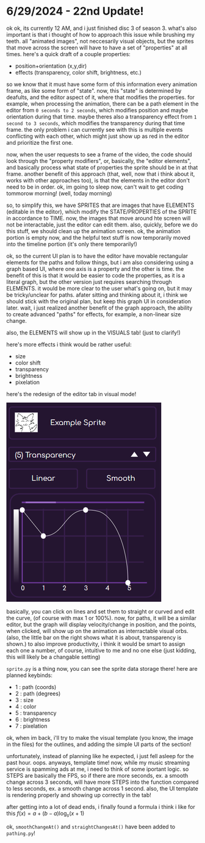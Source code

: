 # 6/29/2024 - 22nd Update!

ok ok, its currently 12 AM, and i just finished disc 3 of season 3. what's also important is that i thought of how to approach this issue while brushing my teeth. all "animated images", not neccesarily visual objects, but the sprites that move across the screen will have to have a set of "properties" at all times. here's a quick draft of a couple properties:

- position+orientation (x,y,dir)
- effects (transparency, color shift, brightness, etc.)

so we know that it must have some form of this information every animation frame, as like some form of "state". now, this "state" is determined by deafults, and the editor aspect of it, where that modifies the properties. for example, when processing the animation, there can be a path element in the editor from `0 seconds to 2 seconds`, which modifies position and maybe orientation during that time. maybe theres also a transparency effect from `1 second to 3 seconds`, which modifies the transparency during that time frame. the only problem i can currently see with this is multiple events conflicting with each other, which might just show up as red in the editor and prioritize the first one.

now, when the user requests to see a frame of the video, the code should look through the "property modifiers", or, basically, the "editor elements", and basically process what state of properties the sprite should be in at that frame. another benefit of this approach (that, well, now that i think about it, works with other approaches too), is that the elements in the editor don't need to be in order. ok, im going to sleep now, can't wait to get coding tommorow morning! (well, today morning)

so, to simplify this, we have SPRITES that are images that have ELEMENTS (editable in the editor), which modify the STATE/PROPERTIES of the SPRITE in accordance to TIME. now, the images that move around hte screen will not be interactable, just the editor can edit them. also, quickly, before we do this stuff, we should clean up the animation screen. ok, the animation portion is empty now, and the helpful text stuff is now temporarily moved into the timeline portion (it's only there temporarily!)

ok, so the current UI plan is to have the editor have movable rectangular elements for the paths and follow things, but i am also considering using a graph based UI, where one axis is a property and the other is time. the benefit of this is that it would be easier to code the properties, as it is a literal graph, but the other version just requires searching through ELEMENTS. it would be more clear to the user what's going on, but it may be tricky/unclear for paths. afater sitting and thinking about it, i think we should stick with the original plan, but keep this graph UI in consideration later. wait, i just realized another benefit of the graph approach, the ability to create advanced "paths" for effects, for example, a non-linear size change. 

also, the ELEMENTS will show up in the VISUALS tab! (just to clarify!)

here's more effects i think would be rather useful:
- size
- color shift
- transparency
- brightness
- pixelation

here's the redesign of the editor tab in visual mode!

![oo look, agraph!](</updatelogs/images/06292024 - 1.png>)

basically, you can click on lines and set them to straight or curved and edit the curve, (of course with max 1 or 100%). now, for paths, it will be a similar editor, but the graph will display velocity/change in position, and the points, when clicked, will show up on the animation as interractable visual orbs. (also, the little bar on the right shows what it is about, transparency is shown.) to also improve productivity, i think it would be smart to assign each one a number, of course, intuitive to me and no one else (just kidding, this will likely be a changable setting)

`sprite.py` is a thing now, you can see the sprite data storage there! here are planned keybinds:
- 1 : path (coords)
- 2 : path (degrees)
- 3 : size
- 4 : color
- 5 : transparency
- 6 : brightness
- 7 : pixelation

ok, when im back, i'll try to make the visual template (you know, the image in the files) for the outlines, and adding the simple UI parts of the section!

unfortunately, instead of planning like he expected, i just fell asleep for the past hour. oops. anyways, template time! now, while my music streaming service is spamming ads at me, i need to think of some iportant logic. so STEPS are basically the FPS, so if there are more seconds, ex. a smooth change across 3 seconds, will have more STEPS into the function compared to less seconds, ex. a smooth change across 1 second. also, the UI template is rendering properly and showing up correctly in the tab!

after getting into a lot of dead ends, i finally found a formula i think i like for this $f\left(x\right)=a+\left(b-a\right)\log_{s}\left(x+1\right)$

ok, `smoothChangeAt()` and `straightChangesAt()` have been added to `pathing.py`!